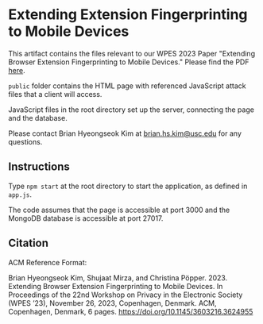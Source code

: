 # Extending Extension Fingerprinting to Mobile Devices

This artifact contains the files relevant to our WPES 2023 Paper "Extending Browser Extension Fingerprinting to Mobile Devices." Please find the PDF [here](https://briankim113.github.io/files/wpes23.pdf).

``public`` folder contains the HTML page with referenced JavaScript attack files that a client will access.

JavaScript files in the root directory set up the server, connecting the page and the database.

Please contact Brian Hyeongseok Kim at brian.hs.kim@usc.edu for any questions.

## Instructions
Type ``npm start`` at the root directory to start the application, as defined in ``app.js``.

The code assumes that the page is accessible at port 3000 and the MongoDB database is accessible at port 27017.

## Citation
ACM Reference Format:

Brian Hyeongseok Kim, Shujaat Mirza, and Christina Pöpper. 2023. Extending Browser Extension Fingerprinting to Mobile Devices. In Proceedings of the 22nd Workshop on Privacy in the Electronic Society (WPES ’23), November 26, 2023, Copenhagen, Denmark. ACM, Copenhagen, Denmark, 6 pages. https://doi.org/10.1145/3603216.3624955
